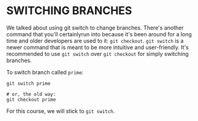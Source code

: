 # SWITCHING BRANCHES

We talked about using git switch to change branches. There's another command that you'll certainlyrun into because it's been around for a long time and older developers are used to it: `git checkout`. `git switch` is a newer command that is meant to be more intuitive and user-friendly. It's recommended to use `git switch` over `git checkout` for simply switching branches.

To switch branch called `prime`:

    git switch prime

    # or, the old way:
    git checkout prime

For this course, we will stick to `git switch`.
